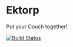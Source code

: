 Ektorp
======

Put your Couch together!

[![Build Status](https://travis-ci.org/atheken/ektrop.png?branch=master)](https://travis-ci.org/atheken/ektorp)
